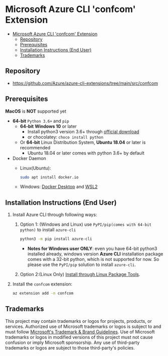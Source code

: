# Microsoft Azure CLI 'confcom' Extension

- [Microsoft Azure CLI 'confcom' Extension](#microsoft-azure-cli-confcom-extension)
  - [Repository](#repository)
  - [Prerequisites](#prerequisites)
  - [Installation Instructions (End User)](#installation-instructions-end-user)
  - [Trademarks](#trademarks)

## Repository

- <https://github.com/Azure/azure-cli-extensions/tree/main/src/confcom>

## Prerequisites

**MacOS** is **NOT** supported yet

- **64-bit** `Python 3.6+` and `pip`
  - **64-bit** **Windows 10** or later
    - Install python3 version 3.6+ through [official download](https://www.python.org/downloads/)
    - or chocolatey: `choco install python`
  - Or **64-bit** Linux Distribution System, **Ubuntu 18.04** or later is recommended
    - Ubuntu 18.04 or later comes with python 3.6+ by default
- Docker Daemon
  - Linux(Ubuntu):

    ```bash
    sudo apt install docker.io
    ```

  - Windows: [Docker Desktop](https://www.docker.com/products/docker-desktop) and [WSL2](https://docs.microsoft.com/en-us/windows/wsl/install)

## Installation Instructions (End User)

1. Install Azure CLI through following ways:
   1. Option 1: (Windows and Linux) use `PyPI/pip(comes with 64-bit python)` to install `azure-cli`

      ```bash
      python3 -m pip install azure-cli
      ```

      - **Notes for Windows user ONLY**:  even you have 64-bit python3 installed already, windows version **Azure CLI** installation package comes with a 32-bit python, which is not supported for now. So please use the `PyPI/pip` solution to install `azure-cli`.

   2. Option 2:(Linux Only) [Install through Linux Package Tools](https://docs.microsoft.com/en-us/cli/azure/install-azure-cli-linux?pivots=apt).

2. Install the `confcom` extension:

   ```bash
   az extension add -n confcom
   ```

## Trademarks

This project may contain trademarks or logos for projects, products, or services. Authorized use of Microsoft
trademarks or logos is subject to and must follow
[Microsoft's Trademark & Brand Guidelines](https://www.microsoft.com/en-us/legal/intellectualproperty/trademarks/usage/general).
Use of Microsoft trademarks or logos in modified versions of this project must not cause confusion or imply Microsoft sponsorship.
Any use of third-party trademarks or logos are subject to those third-party's policies.
